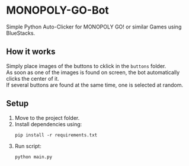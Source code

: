 # MONOPOLY-GO-Bot
Simple Python Auto-Clicker for MONOPOLY GO! or similar Games using BlueStacks.

## How it works
Simply place images of the buttons to cklick in the `buttons` folder.  
As soon as one of the images is found on screen, the bot automatically clicks the center of it.  
If several buttons are found at the same time, one is selected at random.

## Setup
1. Move to the project folder.
2. Install dependencies using:
    ```
    pip install -r requirements.txt
    ```
3. Run script:
    ```
    python main.py
    ```

